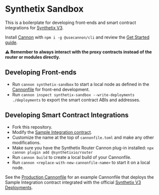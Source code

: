 # Synthetix Sandbox

This is a boilerplate for developing front-ends and smart contract integrations for [Synthetix V3](https://github.com/Synthetixio/synthetix-v3).

Install [Cannon](https://usecannon.com) with `npm i -g @usecannon/cli` and review the [Get Started guide](https://usecannon.com/get-started).

**⚠️ Remember to always interact with the proxy contracts instead of the router or modules directly.**

## Developing Front-ends

* Run `cannon synthetix-sandbox` to start a local node as defined in the [Cannonfile](/cannonfile.toml) for front-end development.
* Run `cannon inspect synthetix-sandbox --write-deployments ./deployments` to export the smart contract ABIs and addresses.

## Developing Smart Contract Integrations

* Fork this repository.
* Modify the [Sample Integration contract](/src/SampleIntegration.sol).
* Customize the name at the top of `cannonfile.toml` and make any other modifications.
* Make sure you have the Synthetix Router Cannon plug-in installed: `npx cannon plugin add @synthetixio/router`
* Run `cannon build` to create a local build of your Cannonfile.
* Run `cannon <replace-with-new-cannonfile-name>` to start it on a local node.

See the [Production Cannonfile](/cannonfile.prod.toml) for an example Cannonfile that deploys the Sample Integration contract integrated with the official [Synthetix V3 Deployments](https://github.com/Synthetixio/synthetix-deployments).

